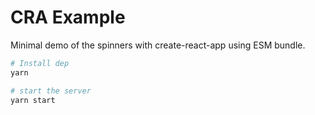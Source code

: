 # CRA Example

Minimal demo of the spinners with create-react-app using ESM bundle.

```sh
# Install dep
yarn

# start the server
yarn start
```
